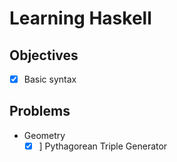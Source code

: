 # Learning Haskell

## Objectives
- [x] Basic syntax

## Problems
* Geometry
    - [x] ] Pythagorean Triple Generator
